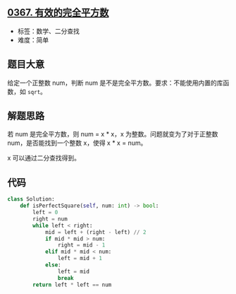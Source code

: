 ## [0367. 有效的完全平方数](https://leetcode-cn.com/problems/valid-perfect-square/)

- 标签：数学、二分查找
- 难度：简单

## 题目大意

给定一个正整数 num，判断 num 是不是完全平方数。要求：不能使用内置的库函数，如 `sqrt`。

## 解题思路

若 num 是完全平方数，则 num = x * x，x 为整数。问题就变为了对于正整数 num，是否能找到一个整数 x，使得 x * x = num。

x 可以通过二分查找得到。

## 代码

```Python
class Solution:
    def isPerfectSquare(self, num: int) -> bool:
        left = 0
        right = num
        while left < right:
            mid = left + (right - left) // 2
            if mid * mid > num:
                right = mid - 1
            elif mid * mid < num:
                left = mid + 1
            else:
                left = mid
                break
        return left * left == num
```


